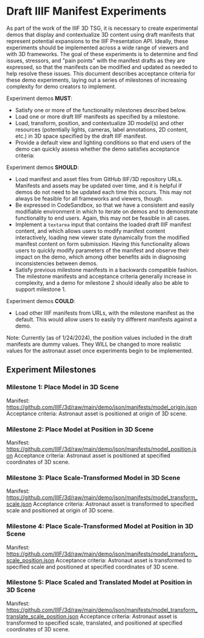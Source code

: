 # Draft IIIF Manifest Experiments

As part of the work of the IIIF 3D TSG, it is necessary to create experimental demos that display and contextualize 3D content using draft manifests that represent potential expansions to the IIIF Presentation API. Ideally, these experiments should be implemented across a wide range of viewers and with 3D frameworks. The goal of these experiments is to determine and find issues, stressors, and "pain points" with the manifest drafts as they are expressed, so that the manifests can be modified and updated as needed to help resolve these issues. This document describes acceptance criteria for these demo experiments, laying out a series of milestones of increasing complexity for demo creators to implement. 

Experiment demos **MUST**:
* Satisfy one or more of the functionality milestones described below.
* Load one or more draft IIIF manifests as specified by a milestone. 
* Load, transform, position, and contextualize 3D model(s) and other resources (potentially lights, cameras, label annotations, 2D content, etc.) in 3D space specified by the draft IIIF manifest.
* Provide a default view and lighting conditions so that end users of the demo can quickly assess whether the demo satisfies acceptance criteria:

Experiment demos **SHOULD**:
* Load manifest and asset files from GitHub IIIF/3D repository URLs. Manifests and assets may be updated over time, and it is helpful if demos do not need to be updated each time this occurs. This may not always be feasible for all frameworks and viewers, though.
* Be expressed in CodeSandbox, so that we have a consistent and easily modifiable environment in which to iterate on demos and to demonstrate functionality to end users. Again, this may not be feasible in all cases.
* Implement a `textarea` input that contains the loaded draft IIIF manifest content, and which allows users to modify manifest content interactively, loading new viewer state dynamically from the modified manifest content on form submission. Having this functionality allows users to quickly modify parameters of the manifest and observe their impact on the demo, which among other benefits aids in diagnosing inconsistencies between demos.
* Satisfy previous milestone manifests in a backwards compatible fashion. The milestone manifests and acceptance criteria generally increase in complexity, and a demo for milestone 2 should ideally also be able to support milestone 1.

Experiment demos **COULD**:
* Load other IIIF manifests from URLs, with the milestone manifest as the default. This would allow users to easily try different manifests against a demo. 

Note: Currently (as of 1/24/2024), the position values included in the draft manifests are dummy values. They WILL be changed to more realistic values for the astronaut asset once experiments begin to be implemented.

## Experiment Milestones

### Milestone 1: Place Model in 3D Scene

Manifest: https://github.com/IIIF/3d/raw/main/demo/json/manifests/model_origin.json 
Acceptance criteria: Astronaut asset is positioned at origin of 3D scene.

### Milestone 2: Place Model at Position in 3D Scene

Manifest: https://github.com/IIIF/3d/raw/main/demo/json/manifests/model_position.json 
Acceptance criteria: Astronaut asset is positioned at specified coordinates of 3D scene.

### Milestone 3: Place Scale-Transformed Model in 3D Scene

Manifest: https://github.com/IIIF/3d/raw/main/demo/json/manifests/model_transform_scale.json 
Acceptance criteria: Astronaut asset is transformed to specified scale and positioned at origin of 3D scene.

### Milestone 4: Place Scale-Transformed Model at Position in 3D Scene

Manifest: https://github.com/IIIF/3d/raw/main/demo/json/manifests/model_transform_scale_position.json 
Acceptance criteria: Astronaut asset is transformed to specified scale and positioned at specified coordinates of 3D scene.

### Milestone 5: Place Scaled and Translated Model at Position in 3D Scene

Manifest: https://github.com/IIIF/3d/raw/main/demo/json/manifests/model_transform_translate_scale_position.json 
Acceptance criteria: Astronaut asset is transformed to specified scale, translated, and positioned at specified coordinates of 3D scene.

